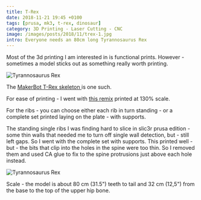 ```yaml
---
title: T-Rex
date: 2018-11-21 19:45 +0100
tags: [prusa, mk3, t-rex, dinosaur]
category: 3D Printing - Laser Cutting - CNC
image: /images/posts/2018/11/trex-1.jpg
intro: Everyone needs an 80cm long Tyrannosaurus Rex
---
```


Most of the 3d printing I am interested in is functional prints. However - sometimes a model
sticks out as something really worth printing.

![Tyrannosaurus Rex](/images/posts/2018/11/trex-1.jpg)

The [MakerBot T-Rex skeleton ](https://www.thingiverse.com/thing:275091) is one such.

For ease of printing - I went with [this remix](https://www.thingiverse.com/thing:2314156) printed at 130%
scale.

For the ribs - you can choose either each rib in turn standing - or a complete set printed laying on the plate - with supports.

The standing single ribs I was finding hard to slice in slic3r prusa edition - some thin walls that needed me to turn off single wall detection, but - still left gaps. So I went with the complete set with supports. This printed well - but - the bits that clip into the holes in the spine were too thin. So I removed them and used CA glue to fix to the spine protrusions just above each hole instead.

![Tyrannosaurus Rex](/images/posts/2018/11/trex-2.jpg)

Scale - the model is about 80 cm (31.5") teeth to tail and 32 cm (12,5") from the base to the top of the upper hip bone.
